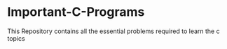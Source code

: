 # Important-C-Programs
This Repository contains all the essential problems required to learn the c topics 
